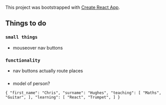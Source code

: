 This project was bootstrapped with [Create React App](https://github.com/facebook/create-react-app).

## Things to do

### `small things`

- mouseover nav buttons

### `functionality`

- nav buttons actually route places

###

- model of person?

`{
    "first_name": "Chris",
    "surname": "Hughes",
    "teaching": [
      "Maths",
      "Guitar",
    ],
    "learning": [
      "React",
      "Trumpet",
    ]
  }`
